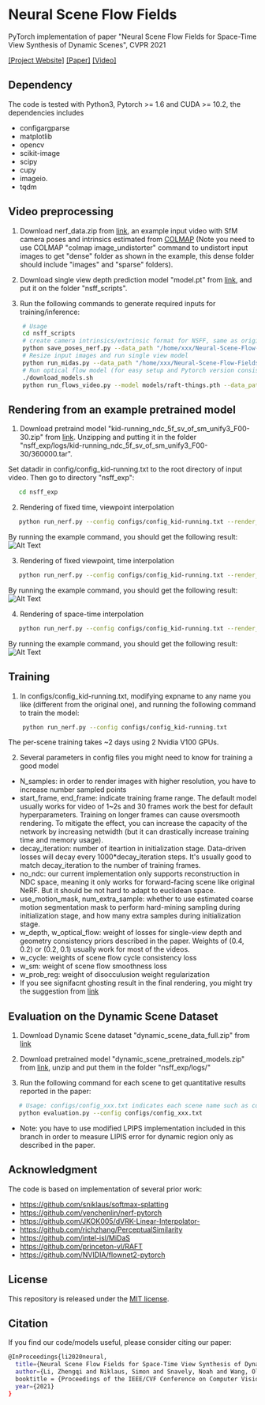 # Neural Scene Flow Fields
PyTorch implementation of paper "Neural Scene Flow Fields for Space-Time View Synthesis of Dynamic Scenes", CVPR 2021

[[Project Website]](https://www.cs.cornell.edu/~zl548/NSFF/) [[Paper]](https://arxiv.org/abs/2011.13084) [[Video]](https://www.youtube.com/watch?v=qsMIH7gYRCc&feature=emb_title)

## Dependency
The code is tested with Python3, Pytorch >= 1.6 and CUDA >= 10.2, the dependencies includes 
* configargparse
* matplotlib
* opencv
* scikit-image
* scipy
* cupy
* imageio.
* tqdm

## Video preprocessing 
1. Download nerf_data.zip from [link](https://drive.google.com/drive/folders/1G-NFZKEA8KSWojUKecpJPVoq5XCjBLOV?usp=sharing), an example input video with SfM camera poses and intrinsics estimated from [COLMAP](https://colmap.github.io/) (Note you need to use COLMAP "colmap image_undistorter" command to undistort input images to get "dense" folder as shown in the example, this dense folder should include "images" and "sparse" folders).

2. Download single view depth prediction model "model.pt" from [link](https://drive.google.com/drive/folders/1G-NFZKEA8KSWojUKecpJPVoq5XCjBLOV?usp=sharing), and put it on the folder "nsff_scripts".

3. Run the following commands to generate required inputs for training/inference:
```bash
    # Usage
    cd nsff_scripts
    # create camera intrinsics/extrinsic format for NSFF, same as original NeRF where it uses imgs2poses.py script from the LLFF code: https://github.com/Fyusion/LLFF/blob/master/imgs2poses.py
    python save_poses_nerf.py --data_path "/home/xxx/Neural-Scene-Flow-Fields/kid-running/dense/"
    # Resize input images and run single view model
    python run_midas.py --data_path "/home/xxx/Neural-Scene-Flow-Fields/kid-running/dense/" --input_w 640 --input_h 360 --resize_height 288
    # Run optical flow model (for easy setup and Pytorch version consistency, we use RAFT as backbond optical flow model, but should be easy to change to other models such as PWC-Net or FlowNet2.0)
    ./download_models.sh
    python run_flows_video.py --model models/raft-things.pth --data_path /home/xxx/Neural-Scene-Flow-Fields/kid-running/dense/ --epi_threshold 1.0 --input_flow_w 768 --input_semantic_w 1024 --input_semantic_h 576
```

## Rendering from an example pretrained model
1. Download pretraind model "kid-running_ndc_5f_sv_of_sm_unify3_F00-30.zip" from [link](https://drive.google.com/drive/folders/1G-NFZKEA8KSWojUKecpJPVoq5XCjBLOV?usp=sharing). Unzipping and putting it in the folder "nsff_exp/logs/kid-running_ndc_5f_sv_of_sm_unify3_F00-30/360000.tar". 

Set datadir in config/config_kid-running.txt to the root directory of input video. Then go to directory "nsff_exp":
```bash
   cd nsff_exp
```

2. Rendering of fixed time, viewpoint interpolation
```bash
   python run_nerf.py --config configs/config_kid-running.txt --render_bt --target_idx 10
```

By running the example command, you should get the following result:
![Alt Text](https://github.com/zhengqili/Neural-Scene-Flow-Fields/blob/main/demo/vi.gif)

3. Rendering of fixed viewpoint, time interpolation
```bash
   python run_nerf.py --config configs/config_kid-running.txt --render_lockcam_slowmo --target_idx 8
```

By running the example command, you should get the following result:
![Alt Text](https://github.com/zhengqili/Neural-Scene-Flow-Fields/blob/main/demo/ti.gif)

4. Rendering of space-time interpolation
```bash
   python run_nerf.py --config configs/config_kid-running.txt --render_slowmo_bt  --target_idx 10
```

By running the example command, you should get the following result:
![Alt Text](https://github.com/zhengqili/Neural-Scene-Flow-Fields/blob/main/demo/sti.gif)

## Training
1. In configs/config_kid-running.txt, modifying expname to any name you like (different from the original one), and running the following command to train the model:
```bash
    python run_nerf.py --config configs/config_kid-running.txt
```
The per-scene training takes ~2 days using 2 Nvidia V100 GPUs.

2. Several parameters in config files you might need to know for training a good model
* N_samples: in order to render images with higher resolution, you have to increase number sampled points
* start_frame,  end_frame: indicate training frame range. The default model usually works for video of 1~2s and 30 frames work the best for default hyperparameters. Training on longer frames can cause oversmooth rendering. To mitigate the effect, you can increase the capacity of the network by increasing netwidth (but it can drastically increase training time and memory usage).
* decay_iteration: number of iteartion in initialization stage. Data-driven losses will decay every 1000*decay_iteration steps. It's usually good to match decay_iteration to the number of training frames. 
* no_ndc: our current implementation only supports reconstruction in NDC space, meaning it only works for forward-facing scene like original NeRF. But it should be not hard to adapt to euclidean space.
* use_motion_mask, num_extra_sample: whether to use estimated coarse motion segmentation mask to perform hard-mining sampling during initialization stage, and how many extra samples during initialization stage.
* w_depth, w_optical_flow: weight of losses for single-view depth and geometry consistency priors described in the paper. Weights of (0.4, 0.2) or (0.2, 0.1) usually work for most of the videos. 
* w_cycle: weights of scene flow cycle consistency loss
* w_sm: weight of scene flow smoothness loss
* w_prob_reg: weight of disocculusion weight regularization
* If you see signifacnt ghosting result in the final rendering, you might try the suggestion from [link](https://github.com/zhengqili/Neural-Scene-Flow-Fields/issues/18)

## Evaluation on the Dynamic Scene Dataset
1. Download Dynamic Scene dataset "dynamic_scene_data_full.zip" from [link](https://drive.google.com/drive/folders/1G-NFZKEA8KSWojUKecpJPVoq5XCjBLOV?usp=sharing)

2. Download pretrained model "dynamic_scene_pretrained_models.zip" from [link](https://drive.google.com/drive/folders/1G-NFZKEA8KSWojUKecpJPVoq5XCjBLOV?usp=sharing), unzip and put them in the folder "nsff_exp/logs/"

3. Run the following command for each scene to get quantitative results reported in the paper:
```bash
   # Usage: configs/config_xxx.txt indicates each scene name such as config_balloon1-2.txt in nsff/configs
   python evaluation.py --config configs/config_xxx.txt
```

* Note: you have to use modified LPIPS implementation included in this branch in order to measure LIPIS error for dynamic region only as described in the paper.

## Acknowledgment
The code is based on implementation of several prior work:

* https://github.com/sniklaus/softmax-splatting
* https://github.com/yenchenlin/nerf-pytorch
* https://github.com/JKOK005/dVRK-Linear-Interpolator-
* https://github.com/richzhang/PerceptualSimilarity
* https://github.com/intel-isl/MiDaS
* https://github.com/princeton-vl/RAFT
* https://github.com/NVIDIA/flownet2-pytorch

## License
This repository is released under the [MIT license](hhttps://opensource.org/licenses/MIT).

## Citation
If you find our code/models useful, please consider citing our paper:
```bash
@InProceedings{li2020neural,
  title={Neural Scene Flow Fields for Space-Time View Synthesis of Dynamic Scenes},
  author={Li, Zhengqi and Niklaus, Simon and Snavely, Noah and Wang, Oliver},
  booktitle = {Proceedings of the IEEE/CVF Conference on Computer Vision and Pattern Recognition (CVPR)},
  year={2021}
}
